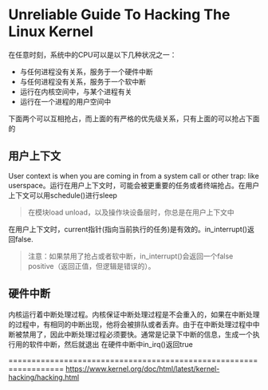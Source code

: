 # Unreliable Guide To Hacking The Linux Kernel
 
在任意时刻，系统中的CPU可以是以下几种状况之一：
+ 与任何进程没有关系，服务于一个硬件中断
+ 与任何进程没有关系，服务于一个软中断
+ 运行在内核空间中，与某个进程有关
+ 运行在一个进程的用户空间中
  
下面两个可以互相抢占，而上面的有严格的优先级关系，只有上面的可以抢占下面的

## 用户上下文
User context is when you are coming in from a system call or other trap: like userspace。运行在用户上下文时，可能会被更重要的任务或者终端抢占。在用户上下文可以用schedule()进行sleep
> 在模块load unload，以及操作块设备层时，你总是在用户上下文中

在用户上下文时，current指针(指向当前执行的任务)是有效的。in_interrupt()返回false.
> 注意：如果禁用了抢占或者软中断，in_interrupt()会返回一个false positive（返回正值，但逻辑是错误的）。

## 硬件中断
内核运行着中断处理过程。内核保证中断处理过程是不会重入的，如果在中断处理的过程中，有相同的中断出现，他将会被排队或者丢弃。由于在中断处理过程中中断被禁用了，因此中断处理过程必须要快。通常是记录下中断的信息，生成一个执行用的软件中断，然后就退出
在硬件中断中in_irq()返回true

==================================================================
https://www.kernel.org/doc/html/latest/kernel-hacking/hacking.html